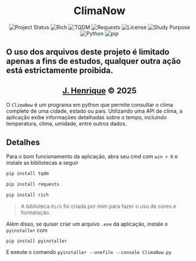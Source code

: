<h1 align="center">ClimaNow</h1>

<div align="center">
    
![Project Status](https://img.shields.io/badge/status-em%20desenvolvimento-yellow)
![Rich](https://img.shields.io/badge/lib-rich-purple?logo=python)
![TQDM](https://img.shields.io/badge/lib-tqdm-lightgrey)
![Requests](https://img.shields.io/badge/lib-requests-darkgreen)
![License](https://img.shields.io/badge/license-uso%20restrito-red)
![Study Purpose](https://img.shields.io/badge/uso-educacional-blueviolet)
![Python](https://img.shields.io/badge/Python-3.10%2B-blue?logo=python)
![pip](https://img.shields.io/badge/pip-ready-brightgreen)
    
</div>

<h2>O uso dos arquivos deste projeto é limitado apenas a fins de estudos, qualquer outra ação está estrictamente proibida.</h2>

<div align="center">
    <h2><a href="https://github.com/Rickzinho3">J. Henrique</a> © 2025</h2>
</div>

O `ClimaNow` é um programa em python que permite consultar o clima completo de uma cidade, estado ou país. Utilizando uma API de clima, a aplicação exibe informações detalhadas sobre o tempo, incluindo temperatura, clima, umidade, entre outros dados.

## Detalhes

Para o bom funcionamento da aplicação, abra seu cmd com `win + R` e instale as bibliotecas a seguir

```bash
pip install tqdm
```

```bash
pip install requests
```

```bash
pip install rich
```

> A biblioteca `Rich` foi criada por mim para fazer o uso de cores e formatação.

Além disso, se quiser criar um arquivo `.exe` da aplicação, instale o `pyinstaller` com

```bash
pip install pyinstaller
```

E exeute o comando `pyinstaller --onefile --console ClimaNow.py`

